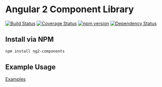 # Angular 2 Component Library

[![Build Status](https://travis-ci.org/ChrisMurphy/ng2-components.svg?branch=master)](https://travis-ci.org/ChrisMurphy/ng2-components)
[![Coverage Status](https://coveralls.io/repos/github/ChrisMurphy/ng2-components/badge.svg?branch=master)](https://coveralls.io/github/ChrisMurphy/ng2-components?branch=master)
[![npm version](https://badge.fury.io/js/ng2-components.svg)](https://badge.fury.io/js/ng2-components)
[![Dependency Status](https://david-dm.org/ChrisMurphy/ng2-components.svg)](https://david-dm.org/ChrisMurphy/ng2-components)

## Install via NPM 

```bash
npm install ng2-components
```

## Example Usage

[Examples][gh-pages]

[gh-pages]: http://chrismurphy.github.io/ng2-components/
[comment]: https://www.tomsdev.com/blog/2015/tsd-travis-ci-github-rate-limit-reached/
[comment]: http://blog.500tech.com/setting-up-travis-ci-to-run-tests-on-latest-google-chrome-version/
